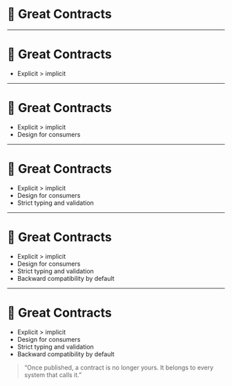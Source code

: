 # 📐 Great Contracts

<!-- 
This section defines what makes a contract durable, understandable, and evolvable.
These are the patterns that reduce breakage, increase clarity, and create shared trust across services and teams.
The audience should think of contracts as long-lived design artifacts—not transient glue.
-->

---

# 📐 Great Contracts

- Explicit > implicit  
<!-- Implicit behavior creates ambiguity and surprises.
Good contracts make everything visible: types, defaults, constraints, and expectations. -->

---

# 📐 Great Contracts

- Explicit > implicit  
- Design for consumers  
<!-- Contracts are for the people who consume them—not the system that implements them.
Think DX: make intent discoverable, consistent, and easy to follow. -->

---

# 📐 Great Contracts

- Explicit > implicit  
- Design for consumers  
- Strict typing and validation  
<!-- Strong typing is a form of communication and control.
It narrows interpretation and prevents misuse before runtime. -->

---

# 📐 Great Contracts

- Explicit > implicit  
- Design for consumers  
- Strict typing and validation  
- Backward compatibility by default  

---

# 📐 Great Contracts

- Explicit > implicit  
- Design for consumers  
- Strict typing and validation  
- Backward compatibility by default  

> “Once published, a contract is no longer yours. It belongs to every system that calls it.”

<!-- Wrap with a warning: evolution is possible—but only if you respect the promises you've already made.
Contract design is a form of governance, not just syntax. -->
